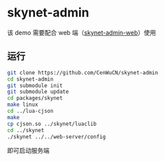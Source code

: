 # skynet-admin

该 demo 需要配合 web 端（[skynet-admin-web](https://github.com/CenWuCN/skynet-admin-web)）使用

## 运行

```bash
git clone https://github.com/CenWuCN/skynet-admin
cd skynet-admin
git submodule init
git submodule update
cd packages/skynet
make linux
cd ../lua-cjson
make
cp cjson.so ../skynet/luaclib
cd ../skynet
./skynet ../../web-server/config
```

即可启动服务端